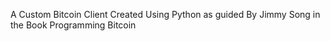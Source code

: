A Custom Bitcoin Client Created Using Python as guided By Jimmy Song in the Book Programming Bitcoin
